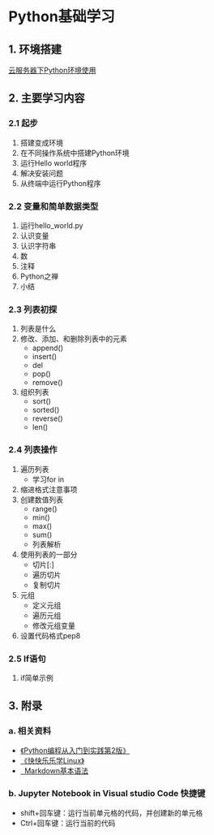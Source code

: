<!-- 专门来进行代码格式化的文件，不重要 -->
<!-- github的markdown无法识别style标签 -->
<!-- <style>
    .loading {
        background-color: yellow;
    }
</style> -->
<!-- 使用JavaScript重定向页面 -->
<!-- <script>
    window.onload = function () {
        setInterval("redirect();", 3000);
    }
    function redirect() {
        window.location.href = "index.html"
    }
</script> -->

<body>
    <h1>
        Python基础学习
    </h1>
    <h2>
        1. 环境搭建
    </h2>
    <a href="https://jhzxy4odk0.feishu.cn/wiki/wikcnO5QRv6AgqxG9w1n8oDpM3b" alt="Python云服务器环境">云服务器下Python环境使用</a>
    <h2>
        2. 主要学习内容
    </h2>
    <h3>
        2.1 起步
    </h3>
    <ol>
        <li>搭建变成环境</li>
        <li>在不同操作系统中搭建Python环境</li>
        <li>运行Hello world程序</li>
        <li>解决安装问题</li>
        <li>从终端中运行Python程序</li>
    </ol>
    <h3>
        2.2 变量和简单数据类型
    </h3>
    <ol>
        <li>运行hello_world.py</li>
        <li>认识变量</li>
        <li>认识字符串</li>
        <li>数</li>
        <li>注释</li>
        <li>Python之禅</li>
        <li>小结</li>
    </ol>
    <!-- 对于Markdown文件，如果用HTML语法来写的话，中间不能断 -->
    <h3>
        2.3 列表初探
    </h3>
    <ol>
        <li>列表是什么</li>
        <li>修改、添加、和删除列表中的元素
            <ul>
                <li>append()</li>
                <li>insert()</li>
                <li>del</li>
                <li>pop()</li>
                <li>remove()</li>
            </ul>
        </li>
        <li>组织列表
            <ul>
                <li>sort()</li>
                <li>sorted()</li>
                <li>reverse()</li>
                <li>len()</li>
            </ul>
        </li>
    </ol>
    <h3>
        2.4 列表操作
    </h3>
    <ol>
        <li>遍历列表
            <ul>
                <li>学习for in</li>
            </ul>
        </li>
        <li>缩进格式注意事项</li>
        <li>创建数值列表
            <ul>
                <li>range()</li>
                <li>min()</li>
                <li>max()</li>
                <li>sum()</li>
                <li>列表解析</li>
            </ul>
        </li>
        <li>使用列表的一部分
            <ul>
                <li>切片[:]</li>
                <li>遍历切片</li>
                <li>复制切片</li>
            </ul>
        </li>
        <li>元组
            <ul>
                <li>定义元组</li>
                <li>遍历元组</li>
                <li>修改元组变量</li>
            </ul>
        </li>
        <li>设置代码格式pep8</li>
    </ol>
    <h3>
        2.5 If语句
    </h3>
    <ol class="loading">
        <li>if简单示例</li>
    </ol>
    <!--
            这个是分界线，上面的是学习内容，下面的是相关资料
         -->
    <h2>
        3. 附录
    </h2>
    <h3>
        a. 相关资料
    </h3>
    <ul>
        <li><a href="https://jhzxy4odk0.feishu.cn/wiki/wikcnE1N2WdiLmx2wEsxq7MNXPh">《Python编程从入门到实践第2版》</a></li>
        <li><a href="https://jhzxy4odk0.feishu.cn/wiki/wikcnGiv1aZCqwMTNsdjnN5iqoe">《快快乐乐学Linux》</a></li>
        <li><a href="https://markdown.com.cn/basic-syntax/" alt="markdown的基本语法">&nbsp;&nbsp;Markdown基本语法</a></li>
    </ul>
    <h3>
        b. Jupyter Notebook in Visual studio Code 快捷键
    </h3>
    <ul>
        <li>shift+回车键：运行当前单元格的代码，并创建新的单元格</li>
        <li>Ctrl+回车键：运行当前的代码</li>
    </ul>
</body>
</html>